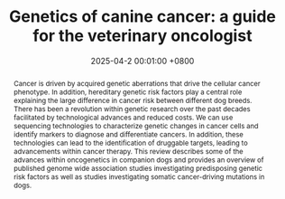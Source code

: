 ---
title:          "Genetics of canine cancer: a guide for the veterinary oncologist"
date:           2025-04-2 00:01:00 +0800
selected:       true
pub:            "Veterinary Oncology"
pub_date:       "2025"
abstract: >-
  Cancer is driven by acquired genetic aberrations that drive the cellular cancer phenotype. In addition, hereditary genetic risk factors play a central role explaining the large difference in cancer risk between different dog breeds. There has been a revolution within genetic research over the past decades facilitated by technological advances and reduced costs. We can use sequencing technologies to characterize genetic changes in cancer cells and identify markers to diagnose and differentiate cancers. In addition, these technologies can lead to the identification of druggable targets, leading to advancements within cancer therapy. This review describes some of the advances within oncogenetics in companion dogs and provides an overview of published genome wide association studies investigating predisposing genetic risk factors as well as studies investigating somatic cancer-driving mutations in dogs.
cover:          /assets/images/covers/dog_small.jpg
authors:
- Maja Louise Arendt
- Anna Darlene van der Heiden
- Raphaela Pensch
- Kerstin Lindblad-Toh

links:
  Publication: https://doi.org/10.1186/s44356-025-00021-8
---